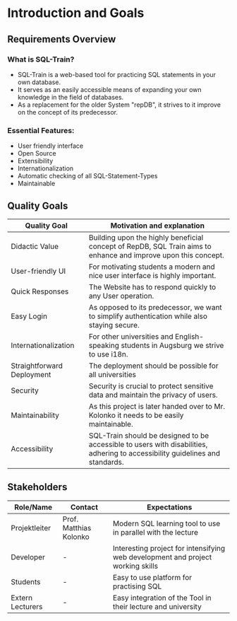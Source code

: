 <!--
SPDX-FileCopyrightText: 2023 2023, Nicolas Bota, Marcel Geiger, Florian Paul, Rajbir Singh, Niklas Sirch, Jan Swiridow, Duc Minh Vu, Mike Wegele

SPDX-License-Identifier: CC-BY-SA-4.0

This file is based on arc42 template, originally created by Gernot Starke and Peter Hruschka, which can be found [here](https://arc42.org/download) and has been altered to fit our needs. arc42 is licensed under CC-BY-SA-4.0. 
-->

# Introduction and Goals

## Requirements Overview
### What is SQL-Train?
- SQL-Train is a web-based tool for practicing SQL statements in your own database.
- It serves as an easily accessible means of expanding your own knowledge in the field of databases.
- As a replacement for the older System "repDB", it strives to it improve on the concept of its predecessor.

### Essential Features:
- User friendly interface
- Open Source
- Extensibility
- Internationalization
- Automatic checking of all SQL-Statement-Types
- Maintainable

## Quality Goals

| Quality Goal    | Motivation and explanation      |
|---------------- |---------------------------------|
| Didactic Value  | Building upon the highly beneficial concept of RepDB, SQL Train aims to enhance and improve upon this concept.  |
| User-friendly UI| For motivating students a modern and nice user interface is highly important.|
| Quick Responses | The Website has to respond quickly to any User operation. |
| Easy Login      | As opposed to its predecessor, we want to simplify authentication while also staying secure. |
| Internationalization | For other universities and English-speaking students in Augsburg we strive to use i18n. |
| Straightforward Deployment | The deployment should be possible for all universities |
| Security | Security is crucial to protect sensitive data and maintain the privacy of users.  |
| Maintainability | As this project is later handed over to Mr. Kolonko it needs to be easily maintainable. |
| Accessibility | SQL-Train should be designed to be accessible to users with disabilities, adhering to accessibility guidelines and standards.|

## Stakeholders

| Role/Name     | Contact        | Expectations       |
|---------------|----------------|--------------------|
| Projektleiter | Prof. Matthias Kolonko | Modern SQL learning tool to use in parallel with the lecture |
| Developer     | - | Interesting project for intensifying web development and project working skills |
| Students      | - | Easy to use platform for practising SQL |
| Extern Lecturers | - | Easy integration of the Tool in their lecture and university |
